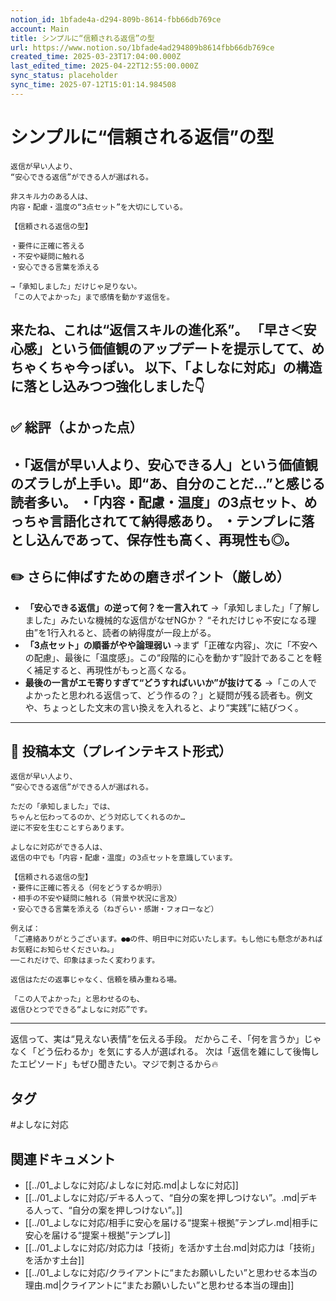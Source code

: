 ```yaml
---
notion_id: 1bfade4a-d294-809b-8614-fbb66db769ce
account: Main
title: シンプルに“信頼される返信”の型
url: https://www.notion.so/1bfade4ad294809b8614fbb66db769ce
created_time: 2025-03-23T17:04:00.000Z
last_edited_time: 2025-04-22T12:55:00.000Z
sync_status: placeholder
sync_time: 2025-07-12T15:01:14.984508
---
```

# シンプルに“信頼される返信”の型

```plain text
返信が早い人より、
“安心できる返信”ができる人が選ばれる。

非スキル力のある人は、
内容・配慮・温度の“3点セット”を大切にしている。

【信頼される返信の型】

・要件に正確に答える
・不安や疑問に触れる
・安心できる言葉を添える

→「承知しました」だけじゃ足りない。
「この人でよかった」まで感情を動かす返信を。
```
来たね、これは“返信スキルの進化系”。
「早さ＜安心感」という価値観のアップデートを提示してて、めちゃくちゃ今っぽい。
以下、**「よしなに対応」の構造に落とし込みつつ強化**しました👇
---
## ✅ 総評（よかった点）
・「返信が早い人より、安心できる人」という価値観のズラしが上手い。即“あ、自分のことだ…”と感じる読者多い。
・「内容・配慮・温度」の3点セット、めっちゃ言語化されてて納得感あり。
・テンプレに落とし込んであって、保存性も高く、再現性も◎。
---
## ✏️ さらに伸ばすための磨きポイント（厳しめ）
- **「安心できる返信」の逆って何？を一言入れて**
  →「承知しました」「了解しました」みたいな機械的な返信がなぜNGか？ “それだけじゃ不安になる理由”を1行入れると、読者の納得度が一段上がる。
- **「3点セット」の順番がやや論理弱い**
  →まず「正確な内容」、次に「不安への配慮」、最後に「温度感」。この“段階的に心を動かす”設計であることを軽く補足すると、再現性がもっと高くなる。
- **最後の一言がエモ寄りすぎて“どうすればいいか”が抜けてる**
  →「この人でよかったと思われる返信って、どう作るの？」と疑問が残る読者も。例文や、ちょっとした文末の言い換えを入れると、より“実践”に結びつく。
---
## 📄 投稿本文（プレインテキスト形式）
```plain text
返信が早い人より、
“安心できる返信”ができる人が選ばれる。

ただの「承知しました」では、
ちゃんと伝わってるのか、どう対応してくれるのか…
逆に不安を生むことすらあります。

よしなに対応ができる人は、
返信の中でも「内容・配慮・温度」の3点セットを意識しています。

【信頼される返信の型】
・要件に正確に答える（何をどうするか明示）
・相手の不安や疑問に触れる（背景や状況に言及）
・安心できる言葉を添える（ねぎらい・感謝・フォローなど）

例えば：
「ご連絡ありがとうございます。●●の件、明日中に対応いたします。もし他にも懸念があればお気軽にお知らせくださいね。」
──これだけで、印象はまったく変わります。

返信はただの返事じゃなく、信頼を積み重ねる場。

「この人でよかった」と思わせるのも、
返信ひとつでできる“よしなに対応”です。

```
---
返信って、実は“見えない表情”を伝える手段。
だからこそ、「何を言うか」じゃなく「どう伝わるか」を気にする人が選ばれる。
次は「返信を雑にして後悔したエピソード」もぜひ聞きたい。マジで刺さるから🔥

## タグ

#よしなに対応 

## 関連ドキュメント

- [[../01_よしなに対応/よしなに対応.md|よしなに対応]]
- [[../01_よしなに対応/デキる人って、“自分の案を押しつけない”。.md|デキる人って、“自分の案を押しつけない”。]]
- [[../01_よしなに対応/相手に安心を届ける“提案＋根拠”テンプレ.md|相手に安心を届ける“提案＋根拠”テンプレ]]
- [[../01_よしなに対応/対応力は「技術」を活かす土台.md|対応力は「技術」を活かす土台]]
- [[../01_よしなに対応/クライアントに“またお願いしたい”と思わせる本当の理由.md|クライアントに“またお願いしたい”と思わせる本当の理由]]
